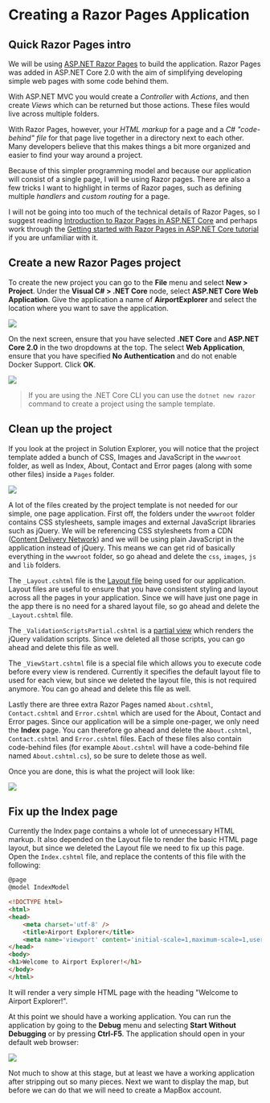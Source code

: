 # Creating a Razor Pages Application

## Quick Razor Pages intro

We will be using [ASP.NET Razor Pages](https://docs.microsoft.com/en-us/aspnet/core/mvc/razor-pages/) to build the application. Razor Pages was added in ASP.NET Core 2.0 with the aim of simplifying developing simple web pages with some code behind them. 

With ASP.NET MVC you would create a _Controller_ with _Actions_, and then create _Views_ which can be returned but those actions. These files would live across multiple folders. 

With Razor Pages, however, your _HTML markup_ for a page and a _C# "code-behind" file_ for that page live together in a directory next to each other. Many developers believe that this makes things a bit more organized and easier to find your way around a project.

Because of this simpler programming model and because our application will consist of a single page, I will be using Razor pages. There are also a few tricks I want to highlight in terms of Razor pages, such as defining multiple _handlers_ and _custom routing_ for a page.

I will not be going into too much of the technical details of Razor Pages, so I suggest reading [Introduction to Razor Pages in ASP.NET Core](https://docs.microsoft.com/en-us/aspnet/core/mvc/razor-pages/) and perhaps work through the [Getting started with Razor Pages in ASP.NET Core tutorial](https://docs.microsoft.com/en-us/aspnet/core/tutorials/razor-pages/razor-pages-start) if you are unfamiliar with it.

## Create a new Razor Pages project

To create the new project you can go to the **File** menu and select **New > Project**. Under the **Visual C# > .NET Core** node, select **ASP.NET Core Web Application**. Give the application a name of **AirportExplorer** and select the location where you want to save the application.

![](new-project.png)

On the next screen, ensure that you have selected **.NET Core** and **ASP.NET Core 2.0** in the two dropdowns at the top. The select **Web Application**, ensure that you have specified **No Authentication** and do not enable Docker Support. Click **OK**.

![](new-aspnet-application.png)

> If you are using the .NET Core CLI you can use the `dotnet new razor` command to create a project using the sample template.

## Clean up the project

If you look at the project in Solution Explorer, you will notice that the project template added a bunch of CSS, Images and JavaScript in the `wwwroot` folder, as well as Index, About, Contact and Error pages (along with some other files) inside a `Pages` folder.

![](solution-explorer.png)

A lot of the files created by the project template is not needed for our simple, one page application. First off, the folders under the `wwwroot` folder contains CSS stylesheets, sample images and external JavaScript libraries such as jQuery. We will be referencing CSS stylesheets from a CDN ([Content Delivery Network](https://en.wikipedia.org/wiki/Content_delivery_network)) and we will be using plain JavaScript in the application instead of jQuery. This means we can get rid of basically everything in the `wwwroot` folder, so go ahead and delete the `css`, `images`, `js` and `lib` folders. 

The `_Layout.cshtml` file is the [Layout file](https://docs.microsoft.com/en-us/aspnet/core/mvc/views/layout) being used for our application. Layout files are useful to ensure that you have consistent styling and layout across all the pages in your application. Since we will have just one page in the app there is no need for a shared layout file, so go ahead and delete the `_Layout.cshtml` file.

The `_ValidationScriptsPartial.cshtml` is a [partial view](https://docs.microsoft.com/en-us/aspnet/core/mvc/views/partial) which renders the jQuery validation scripts. Since we deleted all those scripts, you can go ahead and delete this file as well.

The `_ViewStart.cshtml` file is a special file which allows you to execute code before every view is rendered. Currently it specifies the default layout file to used for each view, but since we deleted the layout file, this is not required anymore. You can go ahead and delete this file as well.

Lastly there are three extra Razor Pages named `About.cshtml`, `Contact.cshtml` and `Error.cshtml` which are used for the About, Contact and Error pages. Since our application will be a simple one-pager, we only need the **Index** page. You can therefore go ahead and delete the `About.cshtml`, `Contact.cshtml` and `Error.cshtml` files. Each of these files also contain code-behind files (for example `About.cshtml` will have a code-behind file named `About.cshtml.cs`), so be sure to delete those as well.

Once you are done, this is what the project will look like:

![](solution-explorer-clean.png)

## Fix up the Index page

Currently the Index page contains a whole lot of unnecessary HTML markup. It also depended on the Layout file to render the basic HTML page layout, but since we deleted the Layout file we need to fix up this page. Open the `Index.cshtml` file, and replace the contents of this file with the following:

```html
@page
@model IndexModel

<!DOCTYPE html>
<html>
<head>
    <meta charset='utf-8' />
    <title>Airport Explorer</title>
    <meta name='viewport' content='initial-scale=1,maximum-scale=1,user-scalable=no' />
</head>
<body>
<h1>Welcome to Airport Explorer!</h1>
</body>
</html>
```

It will render a very simple HTML page with the heading "Welcome to Airport Explorer!".

At this point we should have a working application. You can run the application by going to the **Debug** menu and selecting **Start Without Debugging** or by pressing **Ctrl-F5**. The application should open in your default web browser:

![](run-application.png)

Not much to show at this stage, but at least we have a working application after stripping out so many pieces. Next we want to display the map, but before we can do that we will need to create a MapBox account.